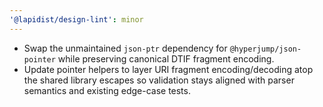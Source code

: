 ```yaml
---
'@lapidist/design-lint': minor
---
```


- Swap the unmaintained `json-ptr` dependency for `@hyperjump/json-pointer` while preserving canonical DTIF fragment encoding.
- Update pointer helpers to layer URI fragment encoding/decoding atop the shared library escapes so validation stays aligned with parser semantics and existing edge-case tests.
